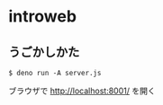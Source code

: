 # introweb
 
## うごかしかた
```$bash
$ deno run -A server.js
```
ブラウザで [http://localhost:8001/](http://localhost:8001/) を開く
